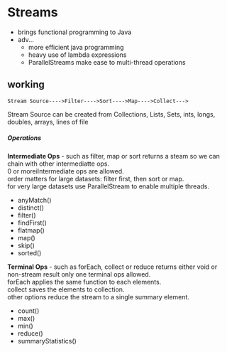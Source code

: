 # Streams
* brings functional programming to Java
* adv...
  * more efficient java programming
  * heavy use of lambda expressions
  * ParallelStreams make ease to multi-thread operations 

## working

`Stream Source---->Filter---->Sort---->Map---->Collect--->`

Stream Source can be created from Collections, Lists, Sets, ints, longs, doubles, arrays, lines of file

##### Operations
**Intermediate Ops** - such as filter, map or sort returns a steam so we can chain with other intermediatte ops.   
0 or moreiIntermediate ops are allowed.  
order matters for large datasets: filter first, then sort or map.    
for very large datasets use ParallelStream to enable multiple threads.
* anyMatch() 
* distinct()
* filter()
* findFirst()
* flatmap()
* map()
* skip()
* sorted()

**Terminal Ops** - such as forEach, collect or reduce returns either void or non-stream result
only one terminal ops allowed.  
forEach applies the same function to each elements.  
collect saves the elements to collection.  
other options reduce the stream to a single summary element.
* count()
* max()
* min()
* reduce()
* summaryStatistics()

